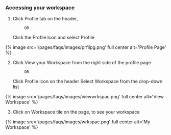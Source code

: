 ### Accessing your workspace
1. Click Profile tab on the header, 

			OR
   Click the Profile Icon and select Profile

{% image src='/pages/faqs/images/prfilpg.png' full center alt='Profile Page' %}

2. Click View your Workspace from the right side of the profile page
			
            OR
  
   Click Profile Icon on the header
   Select Workspace from the drop-down list 
   
{% image src='/pages/faqs/images/viewwrkspac.png' full center alt='View Workspace' %}
  
 3. Click on Workspace tile on the page, to see your workspace
 	
 	
 {% image src='/pages/faqs/images/wrkspac.png' full center alt='My Workspace' %}
